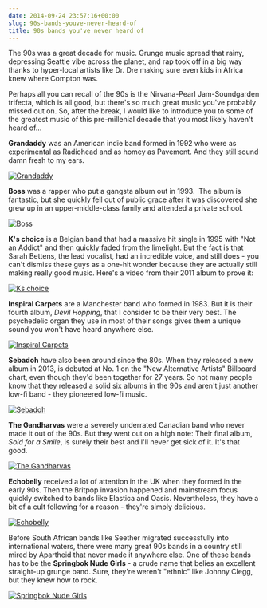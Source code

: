 ```yaml
---
date: 2014-09-24 23:57:16+00:00
slug: 90s-bands-youve-never-heard-of
title: 90s bands you've never heard of
---
```


The 90s was a great decade for music. Grunge music spread that rainy, depressing Seattle vibe across the planet, and rap took off in a big way thanks to hyper-local artists like Dr. Dre making sure even kids in Africa knew where Compton was.

Perhaps all you can recall of the 90s is the Nirvana-Pearl Jam-Soundgarden trifecta, which is all good, but there's so much great music you've probably missed out on. So, after the break, I would like to introduce you to some of the greatest music of this pre-millenial decade that you most likely haven't heard of...

**Grandaddy** was an American indie band formed in 1992 who were as experimental as Radiohead and as homey as Pavement. And they still sound damn fresh to my ears.

[![Grandaddy](http://img.youtube.com/vi/C6GNmZOJd2A/0.jpg)](http://www.youtube.com/watch?v=C6GNmZOJd2A)

**Boss** was a rapper who put a gangsta album out in 1993.  The album is fantastic, but she quickly fell out of public grace after it was discovered she grew up in an upper-middle-class family and attended a private school.

[![Boss](http://img.youtube.com/vi/VvGj2QCRAgI/0.jpg)](http://www.youtube.com/watch?v=VvGj2QCRAgI)

**K's choice** is a Belgian band that had a massive hit single in 1995 with "Not an Addict" and then quickly faded from the limelight. But the fact is that Sarah Bettens, the lead vocalist, had an incredible voice, and still does - you can't dismiss these guys as a one-hit wonder because they are actually still making really good music. Here's a video from their 2011 album to prove it:

[![Ks choice](http://img.youtube.com/vi/gUMAKj7UaUY/0.jpg)](http://www.youtube.com/watch?v=gUMAKj7UaUY)

**Inspiral Carpets** are a Manchester band who formed in 1983. But it is their fourth album, _Devil Hopping_, that I consider to be their very best. The psychedelic organ they use in most of their songs gives them a unique sound you won't have heard anywhere else.

[![Inspiral Carpets](http://img.youtube.com/vi/03cy86u6Wi4/0.jpg)](http://www.youtube.com/watch?v=03cy86u6Wi4)

**Sebadoh** have also been around since the 80s. When they released a new album in 2013, is debuted at No. 1 on the "New Alternative Artists" Billboard chart, even though they'd been together for 27 years. So not many people know that they released a solid six albums in the 90s and aren't just another low-fi band - they pioneered low-fi music.

[![Sebadoh](http://img.youtube.com/vi/0tl1AjzDSNE/0.jpg)](http://www.youtube.com/watch?v=0tl1AjzDSNE)

**The Gandharvas** were a severely underrated Canadian band who never made it out of the 90s. But they went out on a high note: Their final album, _Sold for a Smile_, is surely their best and I'll never get sick of it. It's that good.

[![The Gandharvas](http://img.youtube.com/vi/ELtwUeiG-YY/0.jpg)](http://www.youtube.com/watch?v=ELtwUeiG-YY)

**Echobelly** received a lot of attention in the UK when they formed in the early 90s. Then the Britpop invasion happened and mainstream focus quickly switched to bands like Elastica and Oasis. Nevertheless, they have a bit of a cult following for a reason - they're simply delicious.

[![Echobelly](http://img.youtube.com/vi/epqZrkxZ3_o/0.jpg)](http://www.youtube.com/watch?v=epqZrkxZ3_o)

Before South African bands like Seether migrated successfully into international waters, there were many great 90s bands in a country still mired by Apartheid that never made it anywhere else. One of these bands has to be the **Springbok Nude Girls** - a crude name that belies an excellent straight-up grunge band. Sure, they're weren't "ethnic" like Johnny Clegg, but they knew how to rock.

[![Springbok Nude Girls](http://img.youtube.com/vi/bG26JatZWr0/0.jpg)](http://www.youtube.com/watch?v=bG26JatZWr0)